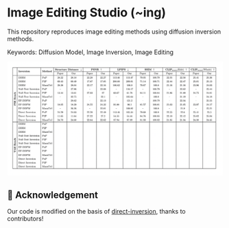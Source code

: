 # Image Editing Studio (~ing)


This repository reproduces image editing methods using diffusion inversion methods.

Keywords: Diffusion Model, Image Inversion, Image Editing



![Table](scripts/qualitative.png)

## 💖 Acknowledgement
<span id="acknowledgement"></span>

Our code is modified on the basis of [direct-inversion](https://github.com/cure-lab/PnPInversion), thanks to contributors!
